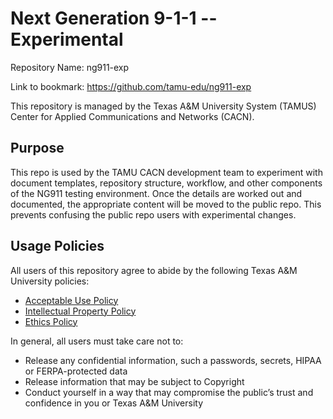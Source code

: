 # Next Generation 9-1-1 -- Experimental

Repository Name:	ng911-exp

Link to bookmark:	https://github.com/tamu-edu/ng911-exp

This repository is managed by the Texas A&M University System (TAMUS) Center for Applied Communications and Networks (CACN).

## Purpose
This repo is used by the TAMU CACN development team to experiment with document templates, repository structure, workflow, and other components of the NG911 testing environment.  Once the details are worked out and documented, the appropriate content will be moved to the public repo.  This prevents confusing the public repo users with experimental changes.

## Usage Policies

All users of this repository agree to abide by the following Texas A&M University policies:
* [Acceptable Use Policy](https://rules-saps.tamu.edu/PDFs/29.01.03.M0.02.pdf)
* [Intellectual Property Policy](https://rules-saps.tamu.edu/PDFs/17.01.07.M0.01.pdf)
* [Ethics Policy](https://policies.tamus.edu/07-01.pdf)

In general, all users must take care not to:
* Release any confidential information, such a passwords, secrets, HIPAA or FERPA-protected data
* Release information that may be subject to Copyright
* Conduct yourself in a way that may compromise the public’s trust and confidence in you or Texas A&M University
